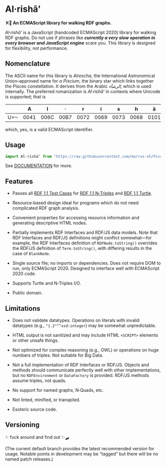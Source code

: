 #  Al·rishāʼ
<b>♓️🌟 An ECMAScript library for walking RDF graphs.</b>

<dfn>Al·rishāʼ</dfn> is a JavaScript (handcoded ECMAScript 2020) library for walking RDF graphs.
Do not use if phrases like <i>**currently a very slow operation in every browser and JavaScript engine**</i> scare you.
This library is designed for flexibility, not performance.


##  Nomenclature

The ASCII name for this library is <i>Alrescha</i>, the International Astronomical Union–approved name for <i>α Piscium</i>, the binary star which links together the Pisces constellation.
It derives from the Arabic <i lang="ar">الرشآء</i>, which is used internally.
The preferred romanization is <i>Al·rishāʼ</i> in contexts where Unicode is supported; that is

|   | A | l | · | r | i | s | h | ā | ʼ |
| :-: | :-: | :-: | :-: | :-: | :-: | :-: | :-: | :-: | :-: |
| U+⁓ | 0041 | 006C | 00B7 | 0072 | 0069 | 0073 | 0068 | 0101 | 02BC |

which, yes, is a valid ECMAScript identifier.


##  Usage

```js
import Al·rishāʼ from "https://raw.githubusercontent.com/marrus-sh/Pisces/[[HASH]]/mod.js"  //  call it whatever you want
```

See [DOCUMENTATION](./DOCUMENTATION/README.md) for more.


##  Features

 +  Passes all [RDF 1.1 Test Cases](https://www.w3.org/TR/rdf11-testcases/) for [RDF 1.1 N‐Triples](http://www.w3.org/2013/N-TriplesTests/) and [RDF 1.1 Turtle](http://www.w3.org/2013/TurtleTests/).

 +  Resource‐based design ideal for programs which do not need complicated RDF graph analysis.

 +  Convenient properties for accessing resource information and generating descriptive HTML nodes.

 +  Partially implements RDF Interfaces and RDF/JS data models.
    Note that RDF Interfaces and RDF/JS definitions might conflict somewhat—for example, the RDF Interfaces definition of `RDFNode.toString()` overrides the RDF/JS definition of `Term.toString()`, with differing results in the case of `BlankNode`.

 +  Single source file; no imports or dependencies.
    Does not require DOM to run, only ECMAScript 2020.
    Designed to interface well with ECMAScript 2020 code.

 +  Supports Turtle and N‐Triples I/O.

 +  Public domain.


##  Limitations

 +  Does not validate datatypes.
    Operations on literals with invalid datatypes (e.g., `"1.2"^^xsd:integer`) may be somewhat unpredictable.

 +  HTML output is not sanitized and may include HTML `<SCRIPT>` elements or other unsafe things.

 +  Not optimized for complex reasoning (e.g., OWL) or operations on huge numbers of triples.
    Not suitable for Big Data.

 +  Not a full implementation of RDF Interfaces or RDF/JS.
    Objects and methods should communicate perfectly well with other implementations, but no `RDFEnvironment` or `DataFactory` is provided.
    RDF/JS methods assume triples, not quads.

 +  No support for named graphs, N‐Quads, etc.

 +  Not linted, minified, or transpiled.

 +  Esoteric source code.


##  Versioning

✨ fuck around and find out ✨🛹

(The current default branch provides the latest recommended version for usage.
Notable points in development may be “tagged” but there will be no named patch releases.)

